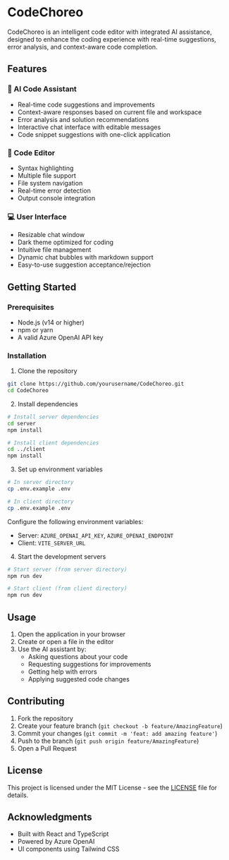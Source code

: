 # CodeChoreo

CodeChoreo is an intelligent code editor with integrated AI assistance, designed to enhance the coding experience with real-time suggestions, error analysis, and context-aware code completion.

## Features

### 🤖 AI Code Assistant
- Real-time code suggestions and improvements
- Context-aware responses based on current file and workspace
- Error analysis and solution recommendations
- Interactive chat interface with editable messages
- Code snippet suggestions with one-click application

### 📝 Code Editor
- Syntax highlighting
- Multiple file support
- File system navigation
- Real-time error detection
- Output console integration

### 💻 User Interface
- Resizable chat window
- Dark theme optimized for coding
- Intuitive file management
- Dynamic chat bubbles with markdown support
- Easy-to-use suggestion acceptance/rejection

## Getting Started

### Prerequisites
- Node.js (v14 or higher)
- npm or yarn
- A valid Azure OpenAI API key

### Installation

1. Clone the repository
```bash
git clone https://github.com/yourusername/CodeChoreo.git
cd CodeChoreo
```

2. Install dependencies
```bash
# Install server dependencies
cd server
npm install

# Install client dependencies
cd ../client
npm install
```

3. Set up environment variables
```bash
# In server directory
cp .env.example .env

# In client directory
cp .env.example .env
```

Configure the following environment variables:
- Server: `AZURE_OPENAI_API_KEY`, `AZURE_OPENAI_ENDPOINT`
- Client: `VITE_SERVER_URL`

4. Start the development servers
```bash
# Start server (from server directory)
npm run dev

# Start client (from client directory)
npm run dev
```

## Usage

1. Open the application in your browser
2. Create or open a file in the editor
3. Use the AI assistant by:
   - Asking questions about your code
   - Requesting suggestions for improvements
   - Getting help with errors
   - Applying suggested code changes

## Contributing

1. Fork the repository
2. Create your feature branch (`git checkout -b feature/AmazingFeature`)
3. Commit your changes (`git commit -m 'feat: add amazing feature'`)
4. Push to the branch (`git push origin feature/AmazingFeature`)
5. Open a Pull Request

## License

This project is licensed under the MIT License - see the [LICENSE](LICENSE) file for details.

## Acknowledgments

- Built with React and TypeScript
- Powered by Azure OpenAI
- UI components using Tailwind CSS
